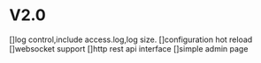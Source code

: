 # V2.0

[]log control,include access.log,log size.
[]configuration hot reload
[]websocket support
[]http rest api interface
[]simple admin page 
